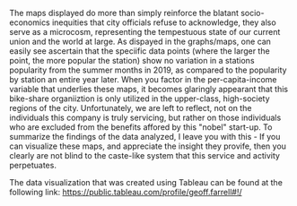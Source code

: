 The maps displayed do more than simply reinforce the blatant socio-economics inequities that city officials refuse to acknowledge, they also serve as a microcosm,
representing the tempestuous state of our current union and the world at large. As dispayed in the graphs/maps, one can easily see ascertain that the speciific 
data points (where the larger the point, the more popular the station) show no variation in a stations popularity from the summer months in 2019, as compared to 
the popularity by station an entire year later. When you factor in the per-capita-income variable that underlies these maps, it becomes glaringly appearant that this 
bike-share organiiztion is only utilized in the upper-class, high-society regions of the city. Unfortunately, we are left to reflect, not on the individuals 
this company is truly servicing, but rather on those individuals who are excluded from the benefits affored by this "nobel" start-up. To summarize the findings 
of the data analyzed, I leave you with this - If you can visualize these maps, and appreciate the insight they provife, then you clearly are not blind to the 
caste-like system that this service and activity perpetuates.

The data visualization that was created using Tableau can be found at the following link:
https://public.tableau.com/profile/geoff.farrell#!/
